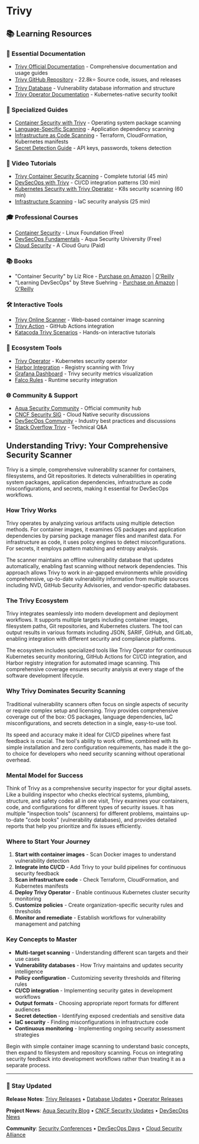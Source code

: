 # Trivy

## 📚 Learning Resources

### 📖 Essential Documentation
- [Trivy Official Documentation](https://aquasecurity.github.io/trivy/) - Comprehensive documentation and usage guides
- [Trivy GitHub Repository](https://github.com/aquasecurity/trivy) - 22.8k⭐ Source code, issues, and releases
- [Trivy Database](https://github.com/aquasecurity/trivy-db) - Vulnerability database information and structure
- [Trivy Operator Documentation](https://aquasecurity.github.io/trivy-operator/) - Kubernetes-native security toolkit

### 📝 Specialized Guides
- [Container Security with Trivy](https://aquasecurity.github.io/trivy/latest/docs/coverage/os/) - Operating system package scanning
- [Language-Specific Scanning](https://aquasecurity.github.io/trivy/latest/docs/coverage/language/) - Application dependency scanning
- [Infrastructure as Code Scanning](https://aquasecurity.github.io/trivy/latest/docs/coverage/iac/) - Terraform, CloudFormation, Kubernetes manifests
- [Secret Detection Guide](https://aquasecurity.github.io/trivy/latest/docs/coverage/secret/) - API keys, passwords, tokens detection

### 🎥 Video Tutorials
- [Trivy Container Security Scanning](https://www.youtube.com/watch?v=bgYrhQ6aIwA) - Complete tutorial (45 min)
- [DevSecOps with Trivy](https://www.youtube.com/watch?v=0MC0g-V8EhE) - CI/CD integration patterns (30 min)
- [Kubernetes Security with Trivy Operator](https://www.youtube.com/watch?v=czCRK-0VJ9A) - K8s security scanning (60 min)
- [Infrastructure Scanning](https://www.youtube.com/watch?v=TzOF6xaGWOM) - IaC security analysis (25 min)

### 🎓 Professional Courses
- [Container Security](https://www.linux.com/training/introduction-to-kubernetes-security/) - Linux Foundation (Free)
- [DevSecOps Fundamentals](https://university.aquasec.com/courses/devsecops-fundamentals) - Aqua Security University (Free)
- [Cloud Security](https://acloudguru.com/course/cloud-security-fundamentals) - A Cloud Guru (Paid)

### 📚 Books
- "Container Security" by Liz Rice - [Purchase on Amazon](https://www.amazon.com/Container-Security-Fundamental-Technology-Containerized/dp/1492056707) | [O'Reilly](https://www.oreilly.com/library/view/container-security/9781492056706/)
- "Learning DevSecOps" by Steve Suehring - [Purchase on Amazon](https://www.amazon.com/Learning-DevSecOps-Steve-Suehring/dp/1098144682) | [O'Reilly](https://www.oreilly.com/library/view/learning-devsecops/9781098144685/)

### 🛠️ Interactive Tools
- [Trivy Online Scanner](https://trivy.dev/) - Web-based container image scanning
- [Trivy Action](https://github.com/aquasecurity/trivy-action) - GitHub Actions integration
- [Katacoda Trivy Scenarios](https://katacoda.com/courses/kubernetes/trivy) - Hands-on interactive tutorials

### 🚀 Ecosystem Tools
- [Trivy Operator](https://github.com/aquasecurity/trivy-operator) - Kubernetes security operator
- [Harbor Integration](https://goharbor.io/docs/2.5.0/administration/vulnerability-scanning/) - Registry scanning with Trivy
- [Grafana Dashboard](https://grafana.com/grafana/dashboards/16742) - Trivy security metrics visualization
- [Falco Rules](https://falco.org/docs/rules/) - Runtime security integration

### 🌐 Community & Support
- [Aqua Security Community](https://www.aquasec.com/community/) - Official community hub
- [CNCF Security SIG](https://github.com/cncf/sig-security) - Cloud Native security discussions
- [DevSecOps Community](https://www.devsecops.org/) - Industry best practices and discussions
- [Stack Overflow Trivy](https://stackoverflow.com/questions/tagged/trivy) - Technical Q&A

## Understanding Trivy: Your Comprehensive Security Scanner

Trivy is a simple, comprehensive vulnerability scanner for containers, filesystems, and Git repositories. It detects vulnerabilities in operating system packages, application dependencies, infrastructure as code misconfigurations, and secrets, making it essential for DevSecOps workflows.

### How Trivy Works
Trivy operates by analyzing various artifacts using multiple detection methods. For container images, it examines OS packages and application dependencies by parsing package manager files and manifest data. For infrastructure as code, it uses policy engines to detect misconfigurations. For secrets, it employs pattern matching and entropy analysis.

The scanner maintains an offline vulnerability database that updates automatically, enabling fast scanning without network dependencies. This approach allows Trivy to work in air-gapped environments while providing comprehensive, up-to-date vulnerability information from multiple sources including NVD, GitHub Security Advisories, and vendor-specific databases.

### The Trivy Ecosystem
Trivy integrates seamlessly into modern development and deployment workflows. It supports multiple targets including container images, filesystem paths, Git repositories, and Kubernetes clusters. The tool can output results in various formats including JSON, SARIF, GitHub, and GitLab, enabling integration with different security and compliance platforms.

The ecosystem includes specialized tools like Trivy Operator for continuous Kubernetes security monitoring, GitHub Actions for CI/CD integration, and Harbor registry integration for automated image scanning. This comprehensive coverage ensures security analysis at every stage of the software development lifecycle.

### Why Trivy Dominates Security Scanning
Traditional vulnerability scanners often focus on single aspects of security or require complex setup and licensing. Trivy provides comprehensive coverage out of the box: OS packages, language dependencies, IaC misconfigurations, and secrets detection in a single, easy-to-use tool.

Its speed and accuracy make it ideal for CI/CD pipelines where fast feedback is crucial. The tool's ability to work offline, combined with its simple installation and zero configuration requirements, has made it the go-to choice for developers who need security scanning without operational overhead.

### Mental Model for Success
Think of Trivy as a comprehensive security inspector for your digital assets. Like a building inspector who checks electrical systems, plumbing, structure, and safety codes all in one visit, Trivy examines your containers, code, and configurations for different types of security issues. It has multiple "inspection tools" (scanners) for different problems, maintains up-to-date "code books" (vulnerability databases), and provides detailed reports that help you prioritize and fix issues efficiently.

### Where to Start Your Journey
1. **Start with container images** - Scan Docker images to understand vulnerability detection
2. **Integrate into CI/CD** - Add Trivy to your build pipelines for continuous security feedback
3. **Scan infrastructure code** - Check Terraform, CloudFormation, and Kubernetes manifests
4. **Deploy Trivy Operator** - Enable continuous Kubernetes cluster security monitoring
5. **Customize policies** - Create organization-specific security rules and thresholds
6. **Monitor and remediate** - Establish workflows for vulnerability management and patching

### Key Concepts to Master
- **Multi-target scanning** - Understanding different scan targets and their use cases
- **Vulnerability databases** - How Trivy maintains and updates security intelligence
- **Policy configuration** - Customizing severity thresholds and filtering rules
- **CI/CD integration** - Implementing security gates in development workflows
- **Output formats** - Choosing appropriate report formats for different audiences
- **Secret detection** - Identifying exposed credentials and sensitive data
- **IaC security** - Finding misconfigurations in infrastructure code
- **Continuous monitoring** - Implementing ongoing security assessment strategies

Begin with simple container image scanning to understand basic concepts, then expand to filesystem and repository scanning. Focus on integrating security feedback into development workflows rather than treating it as a separate process.

---

### 📡 Stay Updated

**Release Notes**: [Trivy Releases](https://github.com/aquasecurity/trivy/releases) • [Database Updates](https://github.com/aquasecurity/trivy-db/releases) • [Operator Releases](https://github.com/aquasecurity/trivy-operator/releases)

**Project News**: [Aqua Security Blog](https://blog.aquasec.com/) • [CNCF Security Updates](https://www.cncf.io/blog/category/security/) • [DevSecOps News](https://devops.com/category/security/)

**Community**: [Security Conferences](https://www.blackhat.com/) • [DevSecOps Days](https://devsecopsdays.org/) • [Cloud Security Alliance](https://cloudsecurityalliance.org/)